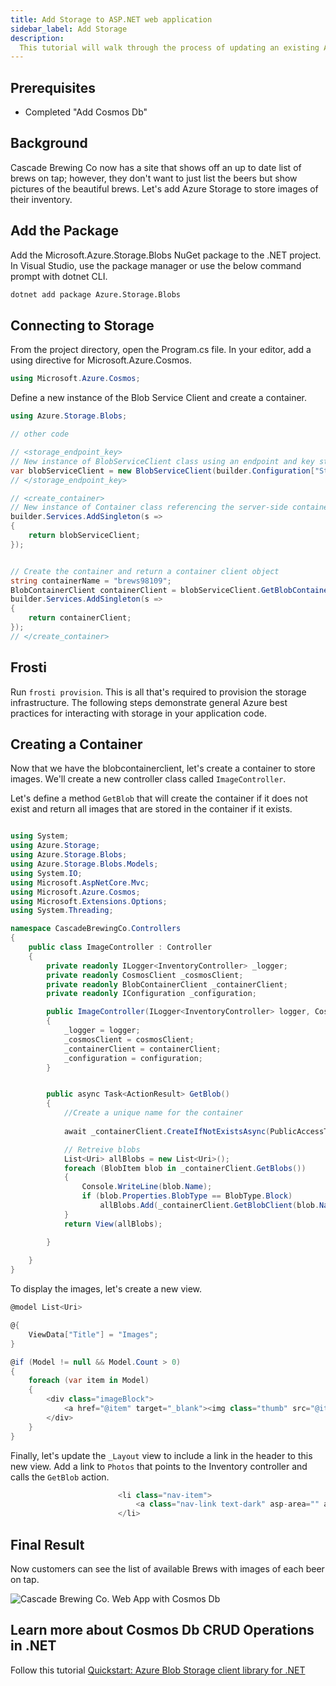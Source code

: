 ```yaml
---
title: Add Storage to ASP.NET web application
sidebar_label: Add Storage
description:
  This tutorial will walk through the process of updating an existing ASP.NET web application to connect with storage to store static content (images of inventory).
---
```


## Prerequisites
- Completed "Add Cosmos Db"

## Background
Cascade Brewing Co now has a site that shows off an up to date list of brews on tap; however, they don't want to just list the beers but show pictures of the beautiful brews. Let's add Azure Storage to store images of their inventory.

## Add the Package

Add the Microsoft.Azure.Storage.Blobs NuGet package to the .NET project. In Visual Studio, use the package manager or use the below command prompt with dotnet CLI. 

```bash title=".NET CLI"
dotnet add package Azure.Storage.Blobs
```

## Connecting to Storage

From the project directory, open the Program.cs file. In your editor, add a using directive for Microsoft.Azure.Cosmos.

```csharp title="Program.cs"
using Microsoft.Azure.Cosmos;
```

Define a new instance of the Blob Service Client and create a container.

```csharp title="Program.cs"
using Azure.Storage.Blobs;

// other code

// <storage_endpoint_key> 
// New instance of BlobServiceClient class using an endpoint and key string
var blobServiceClient = new BlobServiceClient(builder.Configuration["StorageConnection"]);
// </storage_endpoint_key>

// <create_container>
// New instance of Container class referencing the server-side container
builder.Services.AddSingleton(s =>
{
    return blobServiceClient;
});


// Create the container and return a container client object
string containerName = "brews98109";
BlobContainerClient containerClient = blobServiceClient.GetBlobContainerClient(containerName);
builder.Services.AddSingleton(s =>
{
    return containerClient;
});
// </create_container>


```

## Frosti
Run `frosti provision`. This is all that's required to provision the storage infrastructure. The following steps demonstrate general Azure best practices for interacting with storage in your application code.

## Creating a Container

Now that we have the blobcontainerclient, let's create a container to store images. We'll create a new controller class called `ImageController`.

Let's define a method `GetBlob` that will create the container if it does not exist and return all images that are stored in the container if it exists.


``` csharp title="Controllers/ImageController.cs"

using System;
using Azure.Storage;
using Azure.Storage.Blobs;
using Azure.Storage.Blobs.Models;
using System.IO;
using Microsoft.AspNetCore.Mvc;
using Microsoft.Azure.Cosmos;
using Microsoft.Extensions.Options;
using System.Threading;

namespace CascadeBrewingCo.Controllers
{
    public class ImageController : Controller
    {
        private readonly ILogger<InventoryController> _logger;
        private readonly CosmosClient _cosmosClient;
        private readonly BlobContainerClient _containerClient;
        private readonly IConfiguration _configuration;

        public ImageController(ILogger<InventoryController> logger, CosmosClient cosmosClient, BlobContainerClient containerClient, IConfiguration configuration)
        {
            _logger = logger;
            _cosmosClient = cosmosClient;
            _containerClient = containerClient;
            _configuration = configuration;
        }


        public async Task<ActionResult> GetBlob()
        {
            //Create a unique name for the container
          
            await _containerClient.CreateIfNotExistsAsync(PublicAccessType.Blob);

            // Retreive blobs
            List<Uri> allBlobs = new List<Uri>();
            foreach (BlobItem blob in _containerClient.GetBlobs())
            {
                Console.WriteLine(blob.Name);
                if (blob.Properties.BlobType == BlobType.Block)
                    allBlobs.Add(_containerClient.GetBlobClient(blob.Name).Uri);
            }
            return View(allBlobs);

        }
        
    }
}

```

To display the images, let's create a new view.

``` csharp title="Views/Image/GetBlob.cshtml"
@model List<Uri>

@{
    ViewData["Title"] = "Images";
}

@if (Model != null && Model.Count > 0)
{
    foreach (var item in Model)
    {
        <div class="imageBlock">
            <a href="@item" target="_blank"><img class="thumb" src="@item" alt="images" /></a>
        </div>
    }
}


```

Finally, let's update the `_Layout` view to include a link in the header to this new view. Add a link to `Photos` that points to the Inventory controller and calls the `GetBlob` action.

``` csharp title="Views/Shared/_Layout.cshtml"
                        <li class="nav-item">
                            <a class="nav-link text-dark" asp-area="" asp-controller="Image" asp-action="GetBlob">Photos</a>
                        </li>
```

## Final Result

Now customers can see the list of available Brews with images of each beer on tap.

![Cascade Brewing Co. Web App with Cosmos Db ](/img/docs/samples/StorageOnTap.png)





## Learn more about Cosmos Db CRUD Operations in .NET
Follow this tutorial [Quickstart: Azure Blob Storage client library for .NET](https://learn.microsoft.com/en-us/azure/storage/blobs/storage-quickstart-blobs-dotnet?tabs=visual-studio%2Cmanaged-identity%2Croles-azure-portal%2Csign-in-azure-cli%2Cidentity-visual-studio)